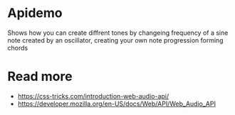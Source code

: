 # Apidemo
Shows how you can create diffrent tones by changeing frequency of a sine note created by an oscillator,
creating your own note progression forming chords
# Read more
* https://css-tricks.com/introduction-web-audio-api/
* https://developer.mozilla.org/en-US/docs/Web/API/Web_Audio_API
